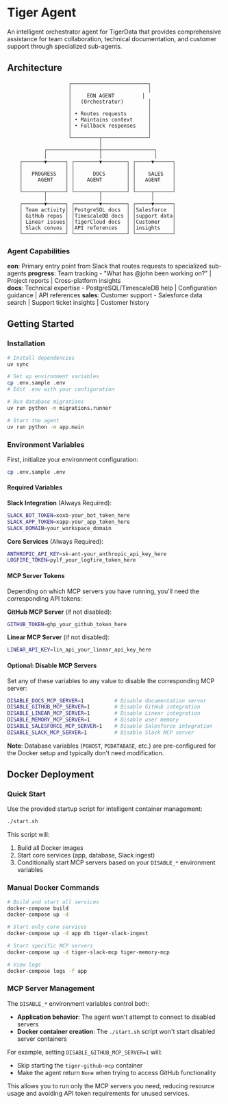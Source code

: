 # Tiger Agent

An intelligent orchestrator agent for TigerData that provides comprehensive assistance for team collaboration, technical documentation, and customer support through specialized sub-agents.

## Architecture

```
                    ┌─────────────────────────┐
                    │                         │
                    │     EON AGENT         │
                    │   (Orchestrator)        │
                    │                         │
                    │ • Routes requests       │
                    │ • Maintains context     │
                    │ • Fallback responses    │
                    │                         │
                    └─────────┬───────────────┘
                              │
            ┌─────────────────┼─────────────────┐
            │                 │                 │
    ┌───────▼──────┐ ┌────────▼────────┐ ┌─────▼──────┐
    │              │ │                 │ │            │
    │   PROGRESS   │ │      DOCS       │ │    SALES   │
    │     AGENT    │ │    AGENT        │ │   AGENT    │
    │              │ │                 │ │            │
    └───────┬──────┘ └────────┬────────┘ └─────┬──────┘
            │                 │                │
    ┌───────▼──────┐ ┌────────▼────────┐ ┌─────▼──────┐
    │ Team activity│ │PostgreSQL docs  │ │Salesforce  │
    │ GitHub repos │ │TimescaleDB docs │ │support data│
    │ Linear issues│ │TigerCloud docs  │ │Customer    │
    │ Slack convos │ │API references   │ │insights    │
    └──────────────┘ └─────────────────┘ └────────────┘
```

### Agent Capabilities

**eon**: Primary entry point from Slack that routes requests to specialized sub-agents
**progress**: Team tracking - "What has @john been working on?" | Project reports | Cross-platform insights  
**docs**: Technical expertise - PostgreSQL/TimescaleDB help | Configuration guidance | API references
**sales**: Customer support - Salesforce data search | Support ticket insights | Customer history

## Getting Started

### Installation

```bash
# Install dependencies
uv sync

# Set up environment variables
cp .env.sample .env
# Edit .env with your configuration

# Run database migrations  
uv run python -m migrations.runner

# Start the agent
uv run python -m app.main
```

### Environment Variables

First, initialize your environment configuration:

```bash
cp .env.sample .env
```

#### Required Variables

**Slack Integration** (Always Required):
```bash
SLACK_BOT_TOKEN=xoxb-your_bot_token_here
SLACK_APP_TOKEN=xapp-your_app_token_here
SLACK_DOMAIN=your_workspace_domain
```

**Core Services** (Always Required):
```bash
ANTHROPIC_API_KEY=sk-ant-your_anthropic_api_key_here
LOGFIRE_TOKEN=pylf_your_logfire_token_here
```

#### MCP Server Tokens

Depending on which MCP servers you have running, you'll need the corresponding API tokens:

**GitHub MCP Server** (if not disabled):
```bash
GITHUB_TOKEN=ghp_your_github_token_here
```

**Linear MCP Server** (if not disabled):
```bash
LINEAR_API_KEY=lin_api_your_linear_api_key_here
```

#### Optional: Disable MCP Servers

Set any of these variables to any value to disable the corresponding MCP server:

```bash
DISABLE_DOCS_MCP_SERVER=1          # Disable documentation server
DISABLE_GITHUB_MCP_SERVER=1        # Disable GitHub integration
DISABLE_LINEAR_MCP_SERVER=1        # Disable Linear integration  
DISABLE_MEMORY_MCP_SERVER=1        # Disable user memory
DISABLE_SALESFORCE_MCP_SERVER=1    # Disable Salesforce integration
DISABLE_SLACK_MCP_SERVER=1         # Disable Slack MCP server
```

**Note**: Database variables (`PGHOST`, `PGDATABASE`, etc.) are pre-configured for the Docker setup and typically don't need modification.

## Docker Deployment

### Quick Start

Use the provided startup script for intelligent container management:

```bash
./start.sh
```

This script will:
1. Build all Docker images
2. Start core services (app, database, Slack ingest)
3. Conditionally start MCP servers based on your `DISABLE_*` environment variables

### Manual Docker Commands

```bash
# Build and start all services
docker-compose build
docker-compose up -d

# Start only core services
docker-compose up -d app db tiger-slack-ingest

# Start specific MCP servers
docker-compose up -d tiger-slack-mcp tiger-memory-mcp

# View logs
docker-compose logs -f app
```

### MCP Server Management

The `DISABLE_*` environment variables control both:
- **Application behavior**: The agent won't attempt to connect to disabled servers
- **Docker container creation**: The `./start.sh` script won't start disabled server containers

For example, setting `DISABLE_GITHUB_MCP_SERVER=1` will:
- Skip starting the `tiger-github-mcp` container
- Make the agent return `None` when trying to access GitHub functionality

This allows you to run only the MCP servers you need, reducing resource usage and avoiding API token requirements for unused services.